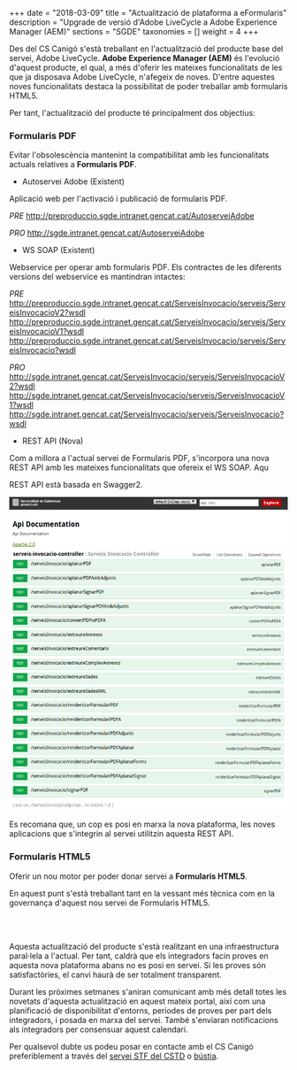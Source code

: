 +++
date        = "2018-03-09"
title       = "Actualització de plataforma a eFormularis"
description = "Upgrade de versió d'Adobe LiveCycle a Adobe Experience Manager (AEM)"
sections    = "SGDE"
taxonomies  = []
weight 		= 4
+++

Des del CS Canigó s'està treballant en l'actualització del producte base del servei, Adobe LiveCycle. **Adobe Experience Manager (AEM)** és l'evolució d'aquest producte, el qual, a més d'oferir les mateixes funcionalitats de les que ja disposava Adobe LiveCycle, n'afegeix de noves. D'entre aquestes noves funcionalitats destaca la possibilitat de poder treballar amb formularis HTML5.

Per tant, l'actualització del producte té principalment dos objectius:

### Formularis PDF

Evitar l'obsolescència mantenint la compatibilitat amb les funcionalitats actuals relatives a **Formularis PDF**.

- Autoservei Adobe (Existent)

Aplicació web per l'activació i publicació de formularis PDF.

_PRE_
http://preproduccio.sgde.intranet.gencat.cat/AutoserveiAdobe

_PRO_
http://sgde.intranet.gencat.cat/AutoserveiAdobe

- WS SOAP (Existent)

Webservice per operar amb formularis PDF. Els contractes de les diferents versions del webservice es mantindran intactes:

_PRE_
http://preproduccio.sgde.intranet.gencat.cat/ServeisInvocacio/serveis/ServeisInvocacioV2?wsdl
http://preproduccio.sgde.intranet.gencat.cat/ServeisInvocacio/serveis/ServeisInvocacioV1?wsdl
http://preproduccio.sgde.intranet.gencat.cat/ServeisInvocacio/serveis/ServeisInvocacio?wsdl

_PRO_
http://sgde.intranet.gencat.cat/ServeisInvocacio/serveis/ServeisInvocacioV2?wsdl
http://sgde.intranet.gencat.cat/ServeisInvocacio/serveis/ServeisInvocacioV1?wsdl
http://sgde.intranet.gencat.cat/ServeisInvocacio/serveis/ServeisInvocacio?wsdl

- REST API (Nova)

Com a millora a l'actual servei de Formularis PDF, s'incorpora una nova REST API amb les mateixes funcionalitats que ofereix el WS SOAP. Aqu

REST API està basada en Swagger2.

![REST API eForms](/related/sgde/serveis-invocacio-api.png)

Es recomana que, un cop es posi en marxa la nova plataforma, les noves aplicacions que s'integrin al servei utilitzin aquesta REST API.

### Formularis HTML5

Oferir un nou motor per poder donar servei a **Formularis HTML5**.

En aquest punt s'està treballant tant en la vessant més tècnica com en la governança d'aquest nou servei de Formularis HTML5.

<br><br>

Aquesta actualització del producte s'està realitzant en una infraestructura paral·lela a l'actual. Per tant, caldrà que els integradors facin proves en aquesta nova plataforma abans no es posi en servei. Si les proves són satisfactòries, el canvi haurà de ser totalment transparent.

Durant les pròximes setmanes s'aniran comunicant amb més detall totes les novetats d'aquesta actualització en aquest mateix portal, així com una planificació de disponibilitat d'entorns, períodes de proves per part dels integradors, i posada en marxa del servei. També s'enviaran notificacions als integradors per consensuar aquest calendari.

Per qualsevol dubte us podeu posar en contacte amb el CS Canigó preferiblement a través del [servei STF del CSTD](https://cstd.ctti.gencat.cat/jiracstd/browse/STF) o [bústia](mailto:oficina-tecnica.canigo.ctti@gencat.cat).

